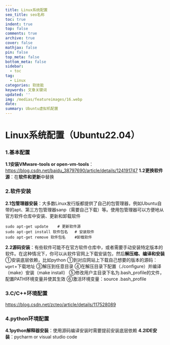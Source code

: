 ```yaml
---
title: Linux系统配置
seo_title: seo名称
toc: true
indent: true
top: false
comments: true
archive: true
cover: false
mathjax: false
pin: false
top_meta: false
bottom_meta: false
sidebar:
  - toc
tag:
  - Linux
categories: 软技能
keywords: 文章关键词
updated: ''
img: /medias/featureimages/16.webp
date:
summary: Ubuntu虚拟机配置
---
```

# Linux系统配置（Ubuntu22.04）
### 1.基本配置
**1.1安装VMware-tools or open-vm-tools**：https://blog.csdn.net/baidu_38797690/article/details/124191747
**1.2更换软件源**：在**软件和更新**中替换
### 2.软件安装
**2.1包管理器安装**：大多数Linux发行版都提供了自己的包管理器，例如Ubuntu自带的apt、第三方包管理器sanp（需要自己下载）等。使用包管理器可以方便地从官方软件仓库中安装、更新和卸载软件
```
sudo apt-get update    # 更新软件源
sudo apt-get install 软件包名   # 安装软件
sudo apt-get remove 软件包名    #卸载软件
```
**2.2源码安装**：有些软件可能不在官方软件仓库中，或者需要手动安装特定版本的软件。在这种情况下，你可以从软件官网上下载安装包，然后**解压缩、编译和安装**
①安装底层依赖，比如python
①到对应网站上下载自己想要的版本的源码：`wget`+下载地址
③解压到任意目录
④在解压目录下配置（./configure）并编译（make）安装（make install）
⑤修改用户主目录下名为.bash_profile的文件，配置PATH环境变量并使其生效
⑥激活环境变量：source .bash_profile

### 3.C/C++环境配置
https://blog.csdn.net/zcteo/article/details/117528089
### 4.python环境配置
**4.1python解释器安装**：使用源码编译安装时需要提前安装底层依赖
**4.2IDE安装**：pycharm or visual studio code


